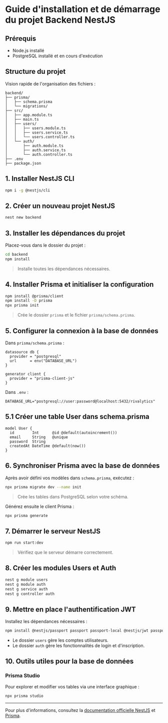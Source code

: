 # Guide d'installation et de démarrage du projet Backend NestJS

## Prérequis

- Node.js installé
- PostgreSQL installé et en cours d'exécution

## Structure du projet

Vision rapide de l'organisation des fichiers :

```
backend/
├── prisma/
│   ├── schema.prisma
│   └── migrations/
├── src/
│   ├── app.module.ts
│   ├── main.ts
│   ├── users/
│   │   ├── users.module.ts
│   │   ├── users.service.ts
│   │   └── users.controller.ts
│   └── auth/
│       ├── auth.module.ts
│       ├── auth.service.ts
│       └── auth.controller.ts
├── .env
├── package.json
```

## 1. Installer NestJS CLI

```bash
npm i -g @nestjs/cli
```

## 2. Créer un nouveau projet NestJS

```bash
nest new backend
```

## 3. Installer les dépendances du projet

Placez-vous dans le dossier du projet :

```bash
cd backend
npm install
```
> Installe toutes les dépendances nécessaires.

## 4. Installer Prisma et initialiser la configuration

```bash
npm install @prisma/client
npm install -D prisma
npx prisma init
```
> Crée le dossier `prisma` et le fichier `prisma/schema.prisma`.

## 5. Configurer la connexion à la base de données

Dans `prisma/schema.prisma` :

```prisma
datasource db {
  provider = "postgresql"
  url      = env("DATABASE_URL")
}

generator client {
  provider = "prisma-client-js"
}
```

Dans `.env` :

```env
DATABASE_URL="postgresql://user:password@localhost:5432/rivalytics"
```

## 5.1 Créer une table User dans schema.prisma

```prisma
model User {
  id        Int      @id @default(autoincrement())
  email     String   @unique
  password  String
  createdAt DateTime @default(now())
}
```

## 6. Synchroniser Prisma avec la base de données

Après avoir défini vos modèles dans `schema.prisma`, exécutez :

```bash
npx prisma migrate dev --name init
```
> Crée les tables dans PostgreSQL selon votre schéma.

Générez ensuite le client Prisma :

```bash
npx prisma generate
```

## 7. Démarrer le serveur NestJS

```bash
npm run start:dev
```
> Vérifiez que le serveur démarre correctement.

## 8. Créer les modules Users et Auth

```bash
nest g module users
nest g module auth
nest g service auth
nest g controller auth
```

## 9. Mettre en place l'authentification JWT

Installez les dépendances nécessaires :

```bash
npm install @nestjs/passport passport passport-local @nestjs/jwt passport-jwt bcrypt
```

- Le dossier `users` gère les comptes utilisateurs.
- Le dossier `auth` gère les fonctionnalités de login et d'inscription.

## 10. Outils utiles pour la base de données

### Prisma Studio

Pour explorer et modifier vos tables via une interface graphique :

```bash
npx prisma studio
```

---

Pour plus d'informations, consultez la [documentation officielle NestJS](https://docs.nestjs.com/) et [Prisma](https://www.prisma.io/docs).